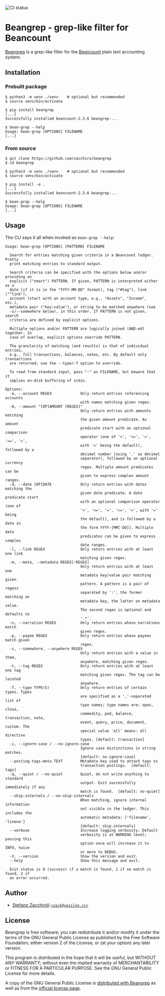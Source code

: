 ![CI status](https://github.com/zacchiro/beangrep/actions/workflows/python-package.yml/badge.svg)


Beangrep - grep-like filter for Beancount
=========================================

[Beangrep][beangrep-home] is a grep-like filter for the [Beancount][beancount-home] plain text accounting system.

[beangrep-home]: https://github.com/zacchiro/beangrep
[beancount-home]: http://beancount.github.io/


Installation
------------

### Prebuilt package

```console
$ python3 -m venv ./venv    # optional but recommended
$ source venv/bin/activate

$ pip install beangrep
[...]
Successfully installed beancount-2.3.6 beangrep-...

$ bean-grep --help
Usage: bean-grep [OPTIONS] FILENAME
[...]
```

### From source

```console
$ git clone https://github.com/zacchiro/beangrep
$ cd beangrep

$ python3 -m venv ./venv    # optional but recommended
$ source venv/bin/activate

$ pip install -e .
[...]
Successfully installed beancount-2.3.6 beangrep-...

$ bean-grep --help
Usage: bean-grep [OPTIONS] FILENAME
[...]
```


Usage
-----

The CLI says it all when invoked as `bean-grep --help`:

```
Usage: bean-grep [OPTIONS] [PATTERN] FILENAME

  Search for entries matching given criteria in a Beancount ledger. Pretty
  print matching entries to standard output.

  Search criteria can be specified with the options below and/or providing an
  explicit ("smart") PATTERN. If given, PATTERN is interpreted either as a
  date (if it is in the "YYYY-MM-DD" format), tag ("#tag"), link ("^link"),
  account (start with an account type, e.g., "Assets", "Income", etc.),
  metadata pair ("key:value"), or string to be matched anywhere (see
  -s/--somewhere below), in this order. If PATTERN is not given, search
  criteria are defined by explicit options.

  Multiple options and/or PATTERN are logically joined (AND-ed) together. In
  case of overlap, explicit options override PATTERN.

  The granularity of matching (and results) is that of individual entries,
  e.g., full transactions, balances, notes, etc. By default only transactions
  are returned; use the --type/-T option to override.

  To read from standard input, pass "-" as FILENAME, but beware that it
  implies on-disk buffering of stdin.

Options:
  -a, --account REGEX             Only return entries referencing accounts
                                  with names matching given regex.
  -A, --amount "[OP]AMOUNT [REGEX]"
                                  Only return entries with amounts matching
                                  the given amount predicate. An amount
                                  predicate start with an optional comparison
                                  operator (one of '<', '<=', '=', '>=', '>',
                                  with '=' being the default), followed by a
                                  decimal number (using '.' as decimal
                                  separator), followed by an optional currency
                                  regex. Multiple amount predicates can be
                                  given to express complex amount ranges.
  -d, --date [OP]DATE             Only return entries with dates matching the
                                  given date predicate. A date predicate start
                                  with an optional comparison operator (one of
                                  '<', '<=', '=', '>=', '>', with '=' being
                                  the default), and is followed by a date in
                                  the form YYYY-[MM[-DD]]. Multiple date
                                  predicates can be given to express complex
                                  date ranges.
  -l, --link REGEX                Only return entries with at least one link
                                  matching given regex.
  -m, --meta, --metadata REGEX[:REGEX]
                                  Only return entries with at least one
                                  metadata key/value pair matching given
                                  pattern. A pattern is a pair of regexs
                                  separated by ':', the former matching on
                                  metadata key, the latter on metadata value.
                                  The second regex is optional and defaults to
                                  '.*'.
  -n, --narration REGEX           Only return entries whose narrations match
                                  given regex.
  -p, --payee REGEX               Only return entries whose payees match given
                                  regex.
  -s, --somewhere, --anywhere REGEX
                                  Only return entries with a value in them,
                                  anywhere, matching given regex.
  -t, --tag REGEX                 Only return entries with at least one tag
                                  matching given regex. The tag can be located
                                  anywhere.
  -T, --type TYPE(S)              Only return entries of certain types. Types
                                  are specified as a ','-separated list of
                                  type names; type names are: open, close,
                                  commodity, pad, balance, transaction, note,
                                  event, query, price, document, custom. The
                                  special value 'all' means: all directive
                                  types. [default: transaction]
  -i, --ignore-case / --no-ignore-case
                                  Ignore case distinctions in string matches.
                                  [default: no-ignore-case]
  --posting-tags-meta TEXT        Metadata key used to attach tags to
                                  transaction postings.  [default: tags]
  -q, --quiet / --no-quiet        Quiet, do not write anything to standard
                                  output. Exit successfully immediately if any
                                  match is found.  [default: no-quiet]
  --skip-internals / --no-skip-internals
                                  When matching, ignore internal information
                                  not visible in the ledger. This includes the
                                  automatic metadata: ['filename', 'lineno']
                                  [default: skip-internals]
  --verbose                       Increase logging verbosity. Default
                                  verbosity is at WARNING level; passing this
                                  option once will increase it to INFO, twice
                                  or more to DEBUG.
  -V, --version                   Show the version and exit.
  --help                          Show this message and exit.

  Exit status is 0 (success) if a match is found, 1 if no match is found, 2 if
  an error occurred.
```


Author
------

* [Stefano Zacchiroli][zack-home] [`<zack@upsilon.cc>`][zack-email]

[zack-home]: https://upsilon.cc/~zack
[zack-email]: mailto:zack@upsilon.cc


License
-------

Beangrep is free software; you can redistribute it and/or modify it under the
terms of the GNU General Public License as published by the Free Software
Foundation; either version 2 of the License, or (at your option) any later
version.

This program is distributed in the hope that it will be useful, but WITHOUT ANY
WARRANTY; without even the implied warranty of MERCHANTABILITY or FITNESS FOR A
PARTICULAR PURPOSE.  See the GNU General Public License for more details.

A copy of the GNU General Public License is [distributed with Beangrep][gpl2-here]
as well as from the [official license page][gpl2-home].

[gpl2-here]: https://github.com/zacchiro/beangrep/blob/main/LICENSE-GPL-2.0-or-later
[gpl2-home]: https://www.gnu.org/licenses/old-licenses/gpl-2.0.en.html
